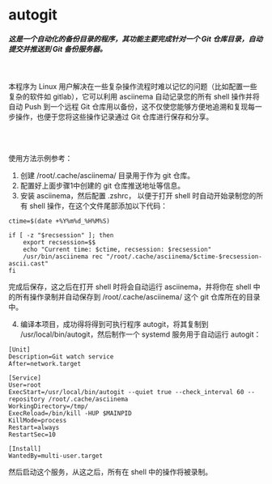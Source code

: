 # autogit

##### 这是一个自动化的备份目录的程序，其功能主要完成针对一个 Git 仓库目录，自动提交并推送到 Git 备份服务器。

<br>

本程序为 Linux 用户解决在一些复杂操作流程时难以记忆的问题（比如配置一些复杂的软件如 gitlab），它可以利用 asciinema 自动记录您的所有 shell 操作并将自动 Push 到一个远程 Git 仓库用以备份，这不仅使您能够方便地追溯和复现每一步操作，也便于您将这些操作记录通过 Git 仓库进行保存和分享。

<br>
<br>

使用方法示例参考：

1. 创建 /root/.cache/asciinema/ 目录用于作为 git 仓库。
2. 配置好上面步骤1中创建的 git 仓库推送地址等信息。
3. 安装 asciinema，然后配置 .zshrc， 以便于打开 shell 时自动开始录制您的所有 shell 操作，在这个文件尾部添加以下代码：
```
ctime=$(date +%Y%m%d_%H%M%S)

if [ -z "$recsession" ]; then
    export recsession=$$
    echo "Current time: $ctime, recsession: $recsession"
    /usr/bin/asciinema rec "/root/.cache/asciinema/$ctime-$recsession-ascii.cast"
fi
```
完成后保存，这之后在打开 shell 时将会自动运行 asciinema，并将你在 shell 中的所有操作录制并自动保存到 /root/.cache/asciinema/ 这个 git 仓库所在的目录中。

4. 编译本项目，成功得将得到可执行程序 autogit，将其复制到 /usr/local/bin/autogit，然后制作一个 systemd 服务用于自动运行 autogit：
```
[Unit]
Description=Git watch service
After=network.target

[Service]
User=root
ExecStart=/usr/local/bin/autogit --quiet true --check_interval 60 --repository /root/.cache/asciinema
WorkingDirectory=/tmp/
ExecReload=/bin/kill -HUP $MAINPID
KillMode=process
Restart=always
RestartSec=10

[Install]
WantedBy=multi-user.target
```

然后启动这个服务，从这之后，所有在 shell 中的操作将被录制。
